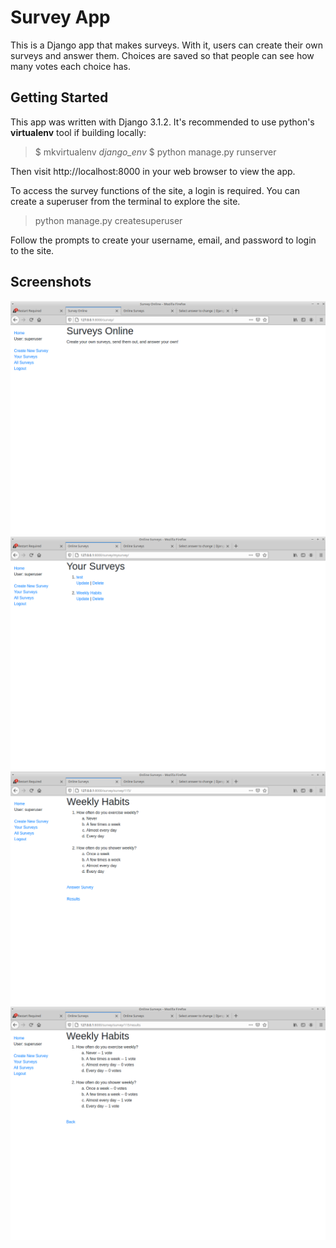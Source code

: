 # Survey App

This is a Django app that makes surveys. With it, users can create their own surveys and answer them. Choices are saved so that people can see how many votes each choice has.

## Getting Started

This app was written with Django 3.1.2. It's recommended to use python's **virtualenv** tool if building locally:

> $ mkvirtualenv *django_env*
> $ python manage.py runserver

Then visit http://localhost:8000 in your web browser to view the app. 

To access the survey functions of the site, a login is required. You can create a superuser from the terminal to explore the site.

> python manage.py createsuperuser

Follow the prompts to create your username, email, and password to login to the site.

## Screenshots

![ss1](/screenshots/1.png?raw=true)
![ss3](/screenshots/3.png?raw=true)
![ss4](/screenshots/4.png?raw=true)
![ss5](/screenshots/5.png?raw=true)